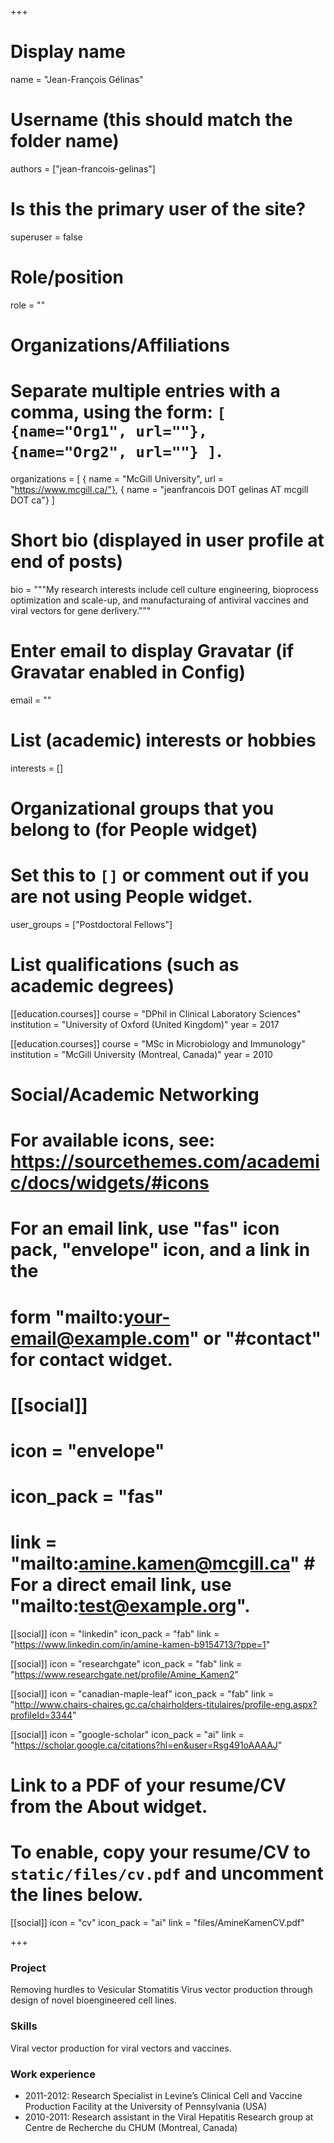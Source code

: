 +++
# Display name
name = "Jean-François Gélinas"

# Username (this should match the folder name)
authors = ["jean-francois-gelinas"]

# Is this the primary user of the site?
superuser = false 

# Role/position
role = ""

# Organizations/Affiliations
#   Separate multiple entries with a comma, using the form: `[ {name="Org1", url=""}, {name="Org2", url=""} ]`.
organizations = [ { name = "McGill University", url = "https://www.mcgill.ca/"},
                  { name = "jeanfrancois DOT gelinas AT mcgill DOT ca"} ]

# Short bio (displayed in user profile at end of posts)
bio = """My research interests include cell culture engineering, bioprocess
optimization and scale-up, and manufacturaing of antiviral vaccines and viral
vectors for gene derlivery."""

# Enter email to display Gravatar (if Gravatar enabled in Config)
email = ""

# List (academic) interests or hobbies
interests = []

# Organizational groups that you belong to (for People widget)
#   Set this to `[]` or comment out if you are not using People widget.
user_groups = ["Postdoctoral Fellows"]

# List qualifications (such as academic degrees)
[[education.courses]]
  course = "DPhil in Clinical Laboratory Sciences"
  institution = "University of Oxford (United Kingdom)"
  year = 2017
  
[[education.courses]]
  course = "MSc in Microbiology and Immunology"
  institution = "McGill University (Montreal, Canada)"
  year = 2010 

# Social/Academic Networking
# For available icons, see: https://sourcethemes.com/academic/docs/widgets/#icons
#   For an email link, use "fas" icon pack, "envelope" icon, and a link in the
#   form "mailto:your-email@example.com" or "#contact" for contact widget.

# [[social]]
#  icon = "envelope"
#  icon_pack = "fas"
#  link = "mailto:amine.kamen@mcgill.ca"  # For a direct email link, use "mailto:test@example.org".

[[social]]
  icon = "linkedin"
  icon_pack = "fab"
  link = "https://www.linkedin.com/in/amine-kamen-b9154713/?ppe=1"

[[social]]
  icon = "researchgate"
  icon_pack = "fab"
  link = "https://www.researchgate.net/profile/Amine_Kamen2"

[[social]]
  icon = "canadian-maple-leaf"
  icon_pack = "fab"
  link = "http://www.chairs-chaires.gc.ca/chairholders-titulaires/profile-eng.aspx?profileId=3344"
  
[[social]]
  icon = "google-scholar"
  icon_pack = "ai"
  link = "https://scholar.google.ca/citations?hl=en&user=Rsg491oAAAAJ"

# Link to a PDF of your resume/CV from the About widget.
# To enable, copy your resume/CV to `static/files/cv.pdf` and uncomment the lines below.
[[social]]
icon = "cv"
icon_pack = "ai"
link = "files/AmineKamenCV.pdf"

+++

### Project

Removing hurdles to Vesicular Stomatitis Virus vector production
through design of novel bioengineered cell lines.

### Skills
Viral vector production for viral vectors and vaccines.

### Work experience
* 2011-2012: Research Specialist in Levine’s Clinical Cell and Vaccine
  Production Facility at the University of Pennsylvania (USA)
* 2010-2011: Research assistant in the Viral Hepatitis Research group at Centre
  de Recherche du CHUM (Montreal, Canada)

